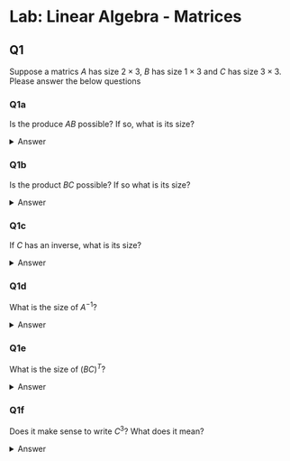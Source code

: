 # Lab: Linear Algebra - Matrices


## Q1

Suppose a matrics $A$ has size $2 \times 3$, $B$ has size $1 \times 3$ and $C$ has size $3 \times 3$.
Please answer the below questions

### Q1a

Is the produce $AB$ possible?  If so, what is its size?

<details>
<summary>Answer</summary>

No, they are the wrong sizes since the number of columns in A doesn't match the number of rows in B.

</details>

### Q1b

Is the product $BC$ possible?  If so what is its size?

<details>
<summary>Answer</summary>

Yes, the resulting matrix would be $1 \times 3$

</details>

### Q1c

If $C$ has an inverse, what is its size?

<details>
<summary>Answer</summary>

It would be the same size as $C$, so $3 \times 3$

</details>

### Q1d 

What is the size of $A^{-1}$?

<details>
<summary>Answer</summary>

Since $A$ is not a square matrix, no inverse is possible.

</details>

### Q1e

What is the size of $(BC)^{T}$?

<details>
<summary>Answer</summary>
As we know from <a href="#q1b">Q1B</a>, the size of $BC$ is $1 \times 3$, so it's transpose would be $3 \times 1$.

</details>

### Q1f

Does it make sense to write $C^3$?  What does it mean?

<details>
<summary>Answer</summary>

Extrapolating from what we usually use the notation for, this probably means to multiple C by itself multiple times.
Since $C$ is a square matrix multiplication by itself is possible and result in a matrix of the same size -- and still square!
Therefore, this should be possible!

</details>